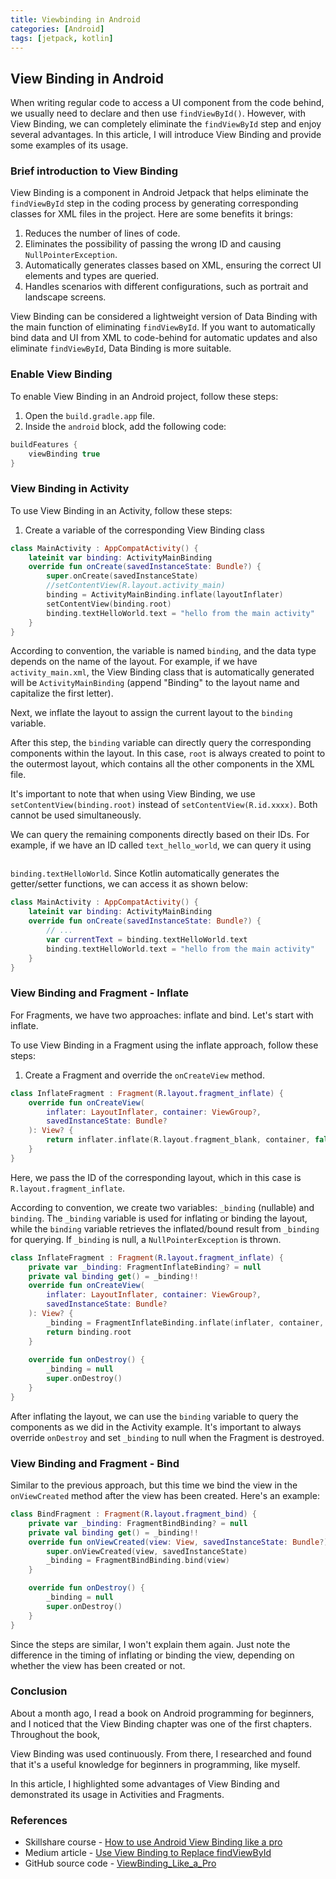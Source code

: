 ```yaml
---
title: Viewbinding in Android
categories: [Android]
tags: [jetpack, kotlin]
---
```


<h2>View Binding in Android</h2>

<p>When writing regular code to access a UI component from the code behind, we usually need to declare and then use <code>findViewById()</code>. However, with View Binding, we can completely eliminate the <code>findViewById</code> step and enjoy several advantages. In this article, I will introduce View Binding and provide some examples of its usage.</p>

<h3>Brief introduction to View Binding</h3>

<p>View Binding is a component in Android Jetpack that helps eliminate the <code>findViewById</code> step in the coding process by generating corresponding classes for XML files in the project. Here are some benefits it brings:</p>

<ol>
<li>Reduces the number of lines of code.</li>
<li>Eliminates the possibility of passing the wrong ID and causing <code>NullPointerException</code>.</li>
<li>Automatically generates classes based on XML, ensuring the correct UI elements and types are queried.</li>
<li>Handles scenarios with different configurations, such as portrait and landscape screens.</li>
</ol>

<p>View Binding can be considered a lightweight version of Data Binding with the main function of eliminating <code>findViewById</code>. If you want to automatically bind data and UI from XML to code-behind for automatic updates and also eliminate <code>findViewById</code>, Data Binding is more suitable.</p>

<h3>Enable View Binding</h3>

<p>To enable View Binding in an Android project, follow these steps:</p>

<ol>
<li>Open the <code>build.gradle.app</code> file.</li>
<li>Inside the <code>android</code> block, add the following code:</li>
</ol>

```Kotlin
buildFeatures {
    viewBinding true
}
```
<h3>View Binding in Activity</h3>

<p>To use View Binding in an Activity, follow these steps:</p>

<ol>
<li>Create a variable of the corresponding View Binding class</li>
</ol>

```Kotlin
class MainActivity : AppCompatActivity() {
    lateinit var binding: ActivityMainBinding
    override fun onCreate(savedInstanceState: Bundle?) {
        super.onCreate(savedInstanceState)
        //setContentView(R.layout.activity_main)
        binding = ActivityMainBinding.inflate(layoutInflater)
        setContentView(binding.root)
        binding.textHelloWorld.text = "hello from the main activity"
    }
}
```
<p>According to convention, the variable is named <code>binding</code>, and the data type depends on the name of the layout. For example, if we have <code>activity_main.xml</code>, the View Binding class that is automatically generated will be <code>ActivityMainBinding</code> (append "Binding" to the layout name and capitalize the first letter).</p>

<p>Next, we inflate the layout to assign the current layout to the <code>binding</code> variable.</p>

<p>After this step, the <code>binding</code> variable can directly query the corresponding components within the layout. In this case, <code>root</code> is always created to point to the outermost layout, which contains all the other components in the XML file.</p>

<p>It's important to note that when using View Binding, we use <code>setContentView(binding.root)</code> instead of <code>setContentView(R.id.xxxx)</code>. Both cannot be used simultaneously.</p>

<p>We can query the remaining components directly based on their IDs. For example, if we have an ID called <code>text_hello_world</code>, we can query it using <code>

binding.textHelloWorld</code>. Since Kotlin automatically generates the getter/setter functions, we can access it as shown below:</p>

```Kotlin
class MainActivity : AppCompatActivity() {
    lateinit var binding: ActivityMainBinding
    override fun onCreate(savedInstanceState: Bundle?) {
        // ...
        var currentText = binding.textHelloWorld.text
        binding.textHelloWorld.text = "hello from the main activity"
    }
}
```
<h3>View Binding and Fragment - Inflate</h3>

<p>For Fragments, we have two approaches: inflate and bind. Let's start with inflate.</p>

<p>To use View Binding in a Fragment using the inflate approach, follow these steps:</p>

<ol>
<li>Create a Fragment and override the <code>onCreateView</code> method.</li>
</ol>

```Kotlin
class InflateFragment : Fragment(R.layout.fragment_inflate) {
    override fun onCreateView(
        inflater: LayoutInflater, container: ViewGroup?,
        savedInstanceState: Bundle?
    ): View? {
        return inflater.inflate(R.layout.fragment_blank, container, false)
    }
}
```

<p>Here, we pass the ID of the corresponding layout, which in this case is <code>R.layout.fragment_inflate</code>.</p>

<p>According to convention, we create two variables: <code>_binding</code> (nullable) and <code>binding</code>. The <code>_binding</code> variable is used for inflating or binding the layout, while the <code>binding</code> variable retrieves the inflated/bound result from <code>_binding</code> for querying. If <code>_binding</code> is null, a <code>NullPointerException</code> is thrown.</p>

```Kotlin
class InflateFragment : Fragment(R.layout.fragment_inflate) {
    private var _binding: FragmentInflateBinding? = null
    private val binding get() = _binding!!
    override fun onCreateView(
        inflater: LayoutInflater, container: ViewGroup?,
        savedInstanceState: Bundle?
    ): View? {
        _binding = FragmentInflateBinding.inflate(inflater, container, false)
        return binding.root
    }
    
    override fun onDestroy() {
        _binding = null
        super.onDestroy()
    }
}
```

<p>After inflating the layout, we can use the <code>binding</code> variable to query the components as we did in the Activity example. It's important to always override <code>onDestroy</code> and set <code>_binding</code> to null when the Fragment is destroyed.</p>

<h3>View Binding and Fragment - Bind</h3>

<p>Similar to the previous approach, but this time we bind the view in the <code>onViewCreated</code> method after the view has been created. Here's an example:</p>

```Kotlin
class BindFragment : Fragment(R.layout.fragment_bind) {
    private var _binding: FragmentBindBinding? = null
    private val binding get() = _binding!!
    override fun onViewCreated(view: View, savedInstanceState: Bundle?) {
        super.onViewCreated(view, savedInstanceState)
        _binding = FragmentBindBinding.bind(view)
    }

    override fun onDestroy() {
        _binding = null
        super.onDestroy()
    }
}
```

<p>Since the steps are similar, I won't explain them again. Just note the difference in the timing of inflating or binding the view, depending on whether the view has been created or not.</p>

<h3>Conclusion</h3>

<p>About a month ago, I read a book on Android programming for beginners, and I noticed that the View Binding chapter was one of the first chapters. Throughout the book,

 View Binding was used continuously. From there, I researched and found that it's a useful knowledge for beginners in programming, like myself.</p>

<p>In this article, I highlighted some advantages of View Binding and demonstrated its usage in Activities and Fragments.</p>

<h3>References</h3>

<ul>
<li>Skillshare course - <a href="https://www.skillshare.com/classes/How-to-use-Android-View-Binding-like-a-pro/1393186474/projects?via=watch-history">How to use Android View Binding like a pro</a></li>
<li>Medium article - <a href="https://medium.com/androiddevelopers/use-view-binding-to-replace-findviewbyid-c83942471fc">Use View Binding to Replace findViewById</a></li>
<li>GitHub source code - <a href="https://github.com/Huythanh0x/ViewBinding_Like_a_Pro">ViewBinding_Like_a_Pro</a></li>
</ul>